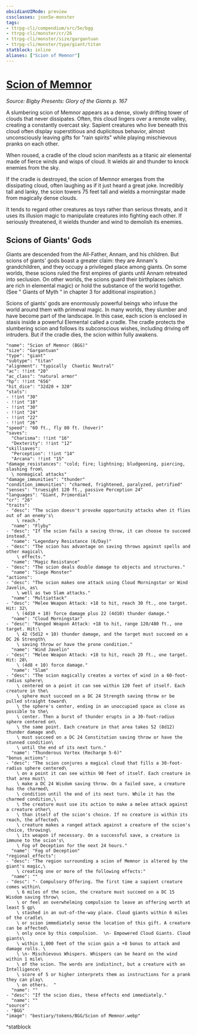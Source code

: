 ```yaml
---
obsidianUIMode: preview
cssclasses: json5e-monster
tags:
- ttrpg-cli/compendium/src/5e/bgg
- ttrpg-cli/monster/cr/26
- ttrpg-cli/monster/size/gargantuan
- ttrpg-cli/monster/type/giant/titan
statblock: inline
aliases: ["Scion of Memnor"]
---
```

# [Scion of Memnor](3-Compendium\CLI\bestiary\giant/scion-of-memnor-bgg.md)
*Source: Bigby Presents: Glory of the Giants p. 167*  

A slumbering scion of Memnor appears as a dense, slowly drifting tower of clouds that never dissipates. Often, this cloud lingers over a remote valley, creating a constantly overcast sky. Sapient creatures who live beneath this cloud often display superstitious and duplicitous behavior, almost unconsciously leaving gifts for "rain spirits" while playing mischievous pranks on each other.

When roused, a cradle of the cloud scion manifests as a titanic air elemental made of fierce winds and wisps of cloud. It wields air and thunder to knock enemies from the sky.

If the cradle is destroyed, the scion of Memnor emerges from the dissipating cloud, often laughing as if it just heard a great joke. Incredibly tall and lanky, the scion towers 75 feet tall and wields a morningstar made from magically dense clouds.

It tends to regard other creatures as toys rather than serious threats, and it uses its illusion magic to manipulate creatures into fighting each other. If seriously threatened, it wields thunder and wind to demolish its enemies.

## Scions of Giants' Gods

Giants are descended from the All-Father, Annam, and his children. But scions of giants' gods boast a greater claim: they are Annam's grandchildren, and they occupy a privileged place among giants. On some worlds, these scions ruled the first empires of giants until Annam retreated into seclusion. On other worlds, the scions guard their birthplaces (which are rich in elemental magic) or hold the substance of the world together. (See " Giants of Myth " in chapter 3 for additional inspiration.)

Scions of giants' gods are enormously powerful beings who infuse the world around them with primeval magic. In many worlds, they slumber and have become part of the landscape. In this case, each scion is enclosed in stasis inside a powerful Elemental called a cradle. The cradle protects the slumbering scion and follows its subconscious wishes, including driving off intruders. But if the cradle dies, the scion within fully awakens.

```statblock
"name": "Scion of Memnor (BGG)"
"size": "Gargantuan"
"type": "giant"
"subtype": "titan"
"alignment": "typically  Chaotic Neutral"
"ac": !!int "20"
"ac_class": "natural armor"
"hp": !!int "656"
"hit_dice": "32d20 + 320"
"stats":
- !!int "30"
- !!int "18"
- !!int "30"
- !!int "24"
- !!int "22"
- !!int "26"
"speed": "60 ft., fly 80 ft. (hover)"
"saves":
  "Charisma": !!int "16"
  "Dexterity": !!int "12"
"skillsaves":
  "Perception": !!int "14"
  "Arcana": !!int "15"
"damage_resistances": "cold; fire; lightning; bludgeoning, piercing, slashing from\
  \ nonmagical attacks"
"damage_immunities": "thunder"
"condition_immunities": "charmed, frightened, paralyzed, petrified"
"senses": "truesight 120 ft., passive Perception 24"
"languages": "Giant, Primordial"
"cr": "26"
"traits":
- "desc": "The scion doesn't provoke opportunity attacks when it flies out of an enemy's\
    \ reach."
  "name": "Flyby"
- "desc": "If the scion fails a saving throw, it can choose to succeed instead."
  "name": "Legendary Resistance (6/Day)"
- "desc": "The scion has advantage on saving throws against spells and other magical\
    \ effects."
  "name": "Magic Resistance"
- "desc": "The scion deals double damage to objects and structures."
  "name": "Siege Monster"
"actions":
- "desc": "The scion makes one attack using Cloud Morningstar or Wind Javelin, as\
    \ well as two Slam attacks."
  "name": "Multiattack"
- "desc": "Melee Weapon Attack: +18 to hit, reach 30 ft., one target. Hit: 32\
    \ (4d10 + 10) force damage plus 22 (4d10) thunder damage."
  "name": "Cloud Morningstar"
- "desc": "Ranged Weapon Attack: +18 to hit, range 120/480 ft., one target. Hit:\
    \ 42 (5d12 + 10) thunder damage, and the target must succeed on a DC 26 Strength\
    \ saving throw or have the prone condition."
  "name": "Wind Javelin"
- "desc": "Melee Weapon Attack: +18 to hit, reach 20 ft., one target. Hit: 28\
    \ (4d8 + 10) force damage."
  "name": "Slam"
- "desc": "The scion magically creates a vortex of wind in a 60-foot-radius sphere\
    \ centered on a point it can see within 120 feet of itself. Each creature in the\
    \ sphere must succeed on a DC 24 Strength saving throw or be pulled straight toward\
    \ the sphere's center, ending in an unoccupied space as close as possible to the\
    \ center. Then a burst of thunder erupts in a 30-foot-radius sphere centered on\
    \ the same point. Each creature in that area takes 52 (8d12) thunder damage and\
    \ must succeed on a DC 24 Constitution saving throw or have the stunned condition\
    \ until the end of its next turn."
  "name": "Thunderous Vortex (Recharge 5-6)"
"bonus_actions":
- "desc": "The scion conjures a magical cloud that fills a 30-foot-radius sphere centered\
    \ on a point it can see within 90 feet of itself. Each creature in that area must\
    \ make a DC 24 Wisdom saving throw. On a failed save, a creature has the charmed\
    \ condition until the end of its next turn. While it has the charmed condition,\
    \ the creature must use its action to make a melee attack against a creature other\
    \ than itself of the scion's choice. If no creature is within its reach, the affected\
    \ creature makes a ranged attack against a creature of the scion's choice, throwing\
    \ its weapon if necessary. On a successful save, a creature is immune to the scion's\
    \ Fog of Deception for the next 24 hours."
  "name": "Fog of Deception"
"regional_effects":
- "desc": "The region surrounding a scion of Memnor is altered by the giant's magic,\
    \ creating one or more of the following effects:"
  "name": ""
- "desc": "- Compulsory Offering. The first time a sapient creature comes within\
    \ 6 miles of the scion, the creature must succeed on a DC 15 Wisdom saving throw\
    \ or feel an overwhelming compulsion to leave an offering worth at least 5 gp\
    \ stashed in an out-of-the-way place. Cloud giants within 6 miles of the cradle\
    \ or scion immediately sense the location of this gift. A creature can be affected\
    \ only once by this compulsion.  \n- Empowered Cloud Giants. Cloud giants\
    \ within 1,000 feet of the scion gain a +8 bonus to attack and damage rolls. \
    \ \n- Mischievous Whispers. Whispers can be heard on the wind within 1 mile\
    \ of the scion. The words are indistinct, but a creature with an Intelligence\
    \ score of 5 or higher interprets them as instructions for a prank they can play\
    \ on others.  "
  "name": ""
- "desc": "If the scion dies, these effects end immediately."
  "name": ""
"source":
- "BGG"
"image": "bestiary/tokens/BGG/Scion of Memnor.webp"
```
^statblock
